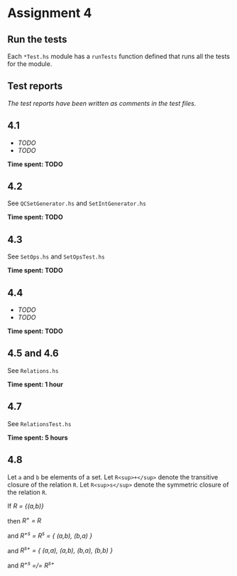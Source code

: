 # Assignment 4

## Run the tests
Each `*Test.hs` module has a `runTests` function defined that runs all the
tests for the module.

## Test reports
*The test reports have been written as comments in the test files.*

## 4.1
* *TODO*
* *TODO*

**Time spent: TODO**

## 4.2
See `QCSetGenerator.hs` and `SetIntGenerator.hs`

**Time spent: TODO**

## 4.3
See `SetOps.hs` and `SetOpsTest.hs`

**Time spent: TODO**

## 4.4
* *TODO*
* *TODO*

**Time spent: TODO**

## 4.5 and 4.6
See `Relations.hs`

**Time spent: 1 hour**

## 4.7
See `RelationsTest.hs`

**Time spent: 5 hours**

## 4.8
Let `a` and `b` be elements of a set.
Let `R<sup>+</sup>` denote the transitive closure of the relation `R`.
Let `R<sup>s</sup>` denote the symmetric closure of the relation `R`.

If _R = {(a,b)}_

then _R<sup>+</sup> = R_

and _R<sup>+s</sup> = R<sup>s</sup> = { (a,b), (b,a) }_

and _R<sup>s+</sup> = { (a,a), (a,b), (b,a), (b,b) }_

and _R<sup>+s</sup> =/= R<sup>s+</sup>_
